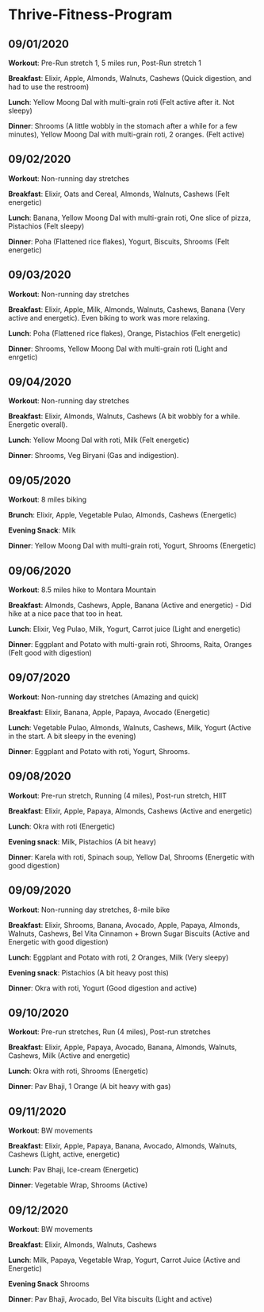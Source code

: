 # Thrive-Fitness-Program

## 09/01/2020
**Workout**: Pre-Run stretch 1, 5 miles run, Post-Run stretch 1

**Breakfast**: Elixir, Apple, Almonds, Walnuts, Cashews (Quick digestion, and had to use the restroom)

**Lunch**: Yellow Moong Dal with multi-grain roti (Felt active after it. Not sleepy)

**Dinner**: Shrooms (A little wobbly in the stomach after a while for a few minutes), Yellow Moong Dal with multi-grain roti, 2 oranges. (Felt active)

## 09/02/2020
**Workout**: Non-running day stretches

**Breakfast**: Elixir, Oats and Cereal, Almonds, Walnuts, Cashews (Felt energetic)

**Lunch**: Banana, Yellow Moong Dal with multi-grain roti, One slice of pizza, Pistachios (Felt sleepy)

**Dinner**: Poha (Flattened rice flakes), Yogurt, Biscuits, Shrooms (Felt energetic)

## 09/03/2020
**Workout**: Non-running day stretches

**Breakfast**: Elixir, Apple, Milk, Almonds, Walnuts, Cashews, Banana (Very active and energetic). Even biking to work was more relaxing.

**Lunch**: Poha (Flattened rice flakes), Orange, Pistachios (Felt energetic)

**Dinner**: Shrooms, Yellow Moong Dal with multi-grain roti (Light and enrgetic)

## 09/04/2020
**Workout**: Non-running day stretches

**Breakfast**: Elixir, Almonds, Walnuts, Cashews (A bit wobbly for a while. Energetic overall).

**Lunch**: Yellow Moong Dal with roti, Milk (Felt energetic)

**Dinner**: Shrooms, Veg Biryani (Gas and indigestion).

## 09/05/2020
**Workout**: 8 miles biking

**Brunch**: Elixir, Apple, Vegetable Pulao, Almonds, Cashews (Energetic)

**Evening Snack**: Milk

**Dinner**: Yellow Moong Dal with multi-grain roti, Yogurt, Shrooms (Energetic)

## 09/06/2020
**Workout**: 8.5 miles hike to Montara Mountain

**Breakfast**: Almonds, Cashews, Apple, Banana (Active and energetic) - Did hike at a nice pace that too in heat.

**Lunch**: Elixir, Veg Pulao, Milk, Yogurt, Carrot juice (Light and energetic)

**Dinner**: Eggplant and Potato with multi-grain roti, Shrooms, Raita, Oranges (Felt good with digestion)

## 09/07/2020
**Workout**: Non-running day stretches (Amazing and quick)

**Breakfast**: Elixir, Banana, Apple, Papaya, Avocado (Energetic)

**Lunch**: Vegetable Pulao, Almonds, Walnuts, Cashews, Milk, Yogurt (Active in the start. A bit sleepy in the evening)

**Dinner**: Eggplant and Potato with roti, Yogurt, Shrooms.

## 09/08/2020
**Workout**: Pre-run stretch, Running (4 miles), Post-run stretch, HIIT

**Breakfast**: Elixir, Apple, Papaya, Almonds, Cashews (Active and energetic)

**Lunch**: Okra with roti (Energetic)

**Evening snack**: Milk, Pistachios (A bit heavy)

**Dinner**: Karela with roti, Spinach soup, Yellow Dal, Shrooms (Energetic with good digestion)

## 09/09/2020
**Workout**: Non-running day stretches, 8-mile bike

**Breakfast**: Elixir, Shrooms, Banana, Avocado, Apple, Papaya, Almonds, Walnuts, Cashews, Bel Vita Cinnamon + Brown Sugar Biscuits (Active and Energetic with good digestion)

**Lunch**: Eggplant and Potato with roti, 2 Oranges, Milk (Very sleepy)

**Evening snack**: Pistachios (A bit heavy post this)

**Dinner**: Okra with roti, Yogurt (Good digestion and active)

## 09/10/2020
**Workout**: Pre-run stretches, Run (4 miles), Post-run stretches

**Breakfast**: Elixir, Apple, Papaya, Avocado, Banana, Almonds, Walnuts, Cashews, Milk (Active and energetic)

**Lunch**: Okra with roti, Shrooms (Energetic)

**Dinner**: Pav Bhaji, 1 Orange (A bit heavy with gas)

## 09/11/2020
**Workout**: BW movements

**Breakfast**: Elixir, Apple, Papaya, Banana, Avocado, Almonds, Walnuts, Cashews (Light, active, energetic)

**Lunch**: Pav Bhaji, Ice-cream (Energetic)

**Dinner**: Vegetable Wrap, Shrooms (Active)

## 09/12/2020
**Workout**: BW movements

**Breakfast**: Elixir, Almonds, Walnuts, Cashews

**Lunch**: Milk, Papaya, Vegetable Wrap, Yogurt, Carrot Juice (Active and Energetic)

**Evening Snack** Shrooms

**Dinner**: Pav Bhaji, Avocado, Bel Vita biscuits (Light and active)

